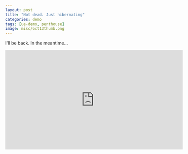 ```yaml
---
layout: post
title: "Not dead. Just hibernating"
categories: demo
tags: [ue-demo, penthouse]
image: misc/oct13thumb.png
---
```


I'll be back. In the meantime...

<iframe width="560" height="315" src="https://www.youtube.com/embed/Tgx0vpDiC7A" title="YouTube video player" frameborder="0" allow="accelerometer; autoplay; clipboard-write; encrypted-media; gyroscope; picture-in-picture" allowfullscreen></iframe>